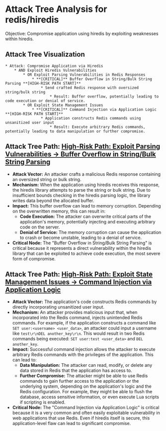 # Attack Tree Analysis for redis/hiredis

Objective: Compromise application using hiredis by exploiting weaknesses within hiredis.

## Attack Tree Visualization

```
* Attack: Compromise Application via Hiredis
    * AND Exploit Hiredis Vulnerabilities
        * OR Exploit Parsing Vulnerabilities in Redis Responses
            * **[CRITICAL]** Buffer Overflow in String/Bulk String Parsing **[HIGH-RISK PATH START]**
                * Send crafted Redis response with oversized string/bulk string
                    * Result: Buffer overflow, potentially leading to code execution or denial of service.
        * OR Exploit State Management Issues
            * **[CRITICAL]** Command Injection via Application Logic **[HIGH-RISK PATH START]**
                * Application constructs Redis commands using unsanitized user input
                    * Result: Execute arbitrary Redis commands, potentially leading to data manipulation or further compromise.
```


## Attack Tree Path: [High-Risk Path: Exploit Parsing Vulnerabilities -> Buffer Overflow in String/Bulk String Parsing](./attack_tree_paths/high-risk_path_exploit_parsing_vulnerabilities_-_buffer_overflow_in_stringbulk_string_parsing.md)

* **Attack Vector:** An attacker crafts a malicious Redis response containing an oversized string or bulk string.
* **Mechanism:** When the application using hiredis receives this response, the hiredis library attempts to parse the string or bulk string. Due to insufficient bounds checking in the hiredis parsing logic, the library writes data beyond the allocated buffer.
* **Impact:** This buffer overflow can lead to memory corruption. Depending on the overwritten memory, this can result in:
    * **Code Execution:** The attacker can overwrite critical parts of the application's memory, potentially injecting and executing arbitrary code on the server.
    * **Denial of Service:** The memory corruption can cause the application to crash or become unstable, leading to a denial of service.
* **Critical Node:** The "Buffer Overflow in String/Bulk String Parsing" is critical because it represents a direct vulnerability within the hiredis library that can be exploited to achieve code execution, the most severe form of compromise.

## Attack Tree Path: [High-Risk Path: Exploit State Management Issues -> Command Injection via Application Logic](./attack_tree_paths/high-risk_path_exploit_state_management_issues_-_command_injection_via_application_logic.md)

* **Attack Vector:** The application's code constructs Redis commands by directly incorporating unsanitized user input.
* **Mechanism:** An attacker provides malicious input that, when incorporated into the Redis command, injects unintended Redis commands. For example, if the application constructs a command like `SET user:<username> <user_data>`, an attacker could input a username like `test\r\nDEL another_key\r\n`. This would result in two Redis commands being executed: `SET user:test <user_data>` and `DEL another_key`.
* **Impact:** Successful command injection allows the attacker to execute arbitrary Redis commands with the privileges of the application. This can lead to:
    * **Data Manipulation:** The attacker can read, modify, or delete any data stored in Redis that the application has access to.
    * **Further Compromise:** The attacker might be able to use Redis commands to gain further access to the application or the underlying system, depending on the application's logic and the Redis configuration. For example, they might be able to flush the database, access sensitive information, or even execute Lua scripts if scripting is enabled.
* **Critical Node:** The "Command Injection via Application Logic" is critical because it is a very common and often easily exploitable vulnerability in web applications that use Redis. Even if hiredis itself is secure, this application-level flaw can lead to significant compromise.

